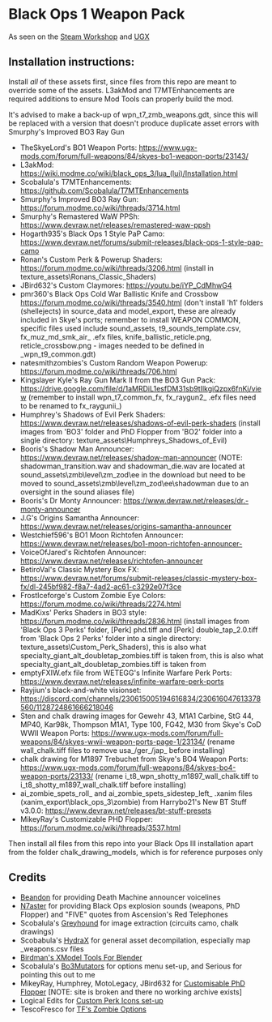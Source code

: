 # Black Ops 1 Weapon Pack

As seen on the [Steam Workshop](https://steamcommunity.com/sharedfiles/filedetails/?id=2987931258) and [UGX](https://www.ugx-mods.com/forum/mod-releases/75/black-ops-1-zombies-weapon-pack/23821/)

## Installation instructions:

Install *all* of these assets first, since files from this repo are meant to override some of the assets. L3akMod and T7MTEnhancements are required additions to ensure Mod Tools can properly build the mod.

It's advised to make a back-up of wpn_t7_zmb_weapons.gdt, since this will be replaced with a version that doesn't produce duplicate asset errors with Smurphy's Improved BO3 Ray Gun

* TheSkyeLord's BO1 Weapon Ports: https://www.ugx-mods.com/forum/full-weapons/84/skyes-bo1-weapon-ports/23143/
* L3akMod: https://wiki.modme.co/wiki/black_ops_3/lua_(lui)/Installation.html
* Scobalula's T7MTEnhancements: https://github.com/Scobalula/T7MTEnhancements
* Smurphy's Improved BO3 Ray Gun: https://forum.modme.co/wiki/threads/3714.html
* Smurphy's Remastered WaW PPSh: https://www.devraw.net/releases/remastered-waw-ppsh
* Hogarth935's Black Ops 1 Style PaP Camo: https://www.devraw.net/forums/submit-releases/black-ops-1-style-pap-camo
* Ronan's Custom Perk & Powerup Shaders: https://forum.modme.co/wiki/threads/3206.html (install in texture_assets\Ronans_Classic_Shaders)
* JBird632's Custom Claymores: https://youtu.be/iYP_CdMhwG4
* pmr360's Black Ops Cold War Ballistic Knife and Crossbow https://forum.modme.co/wiki/threads/3540.html (don't install 'h1' folders (shellejects) in source_data and model_export, these are already included in Skye's ports; remember to install WEAPON COMMON, specific files used include sound_assets, t9_sounds_template.csv, fx_muz_md_smk_air_ .efx files, knife_ballistic_reticle.png, reticle_crossbow.png - images needed to be defined in _wpn_t9_common.gdt)
* natesmithzombies's Custom Random Weapon Powerup: https://forum.modme.co/wiki/threads/706.html
* Kingslayer Kyle's Ray Gun Mark II from the BO3 Gun Pack: https://drive.google.com/file/d/1aMRDiL1esfDM31sb9tIlkgiQzpx6fnKj/view (remember to install wpn_t7_common_fx, fx_raygun2_ .efx files need to be renamed to fx_raygunii_)
* Humphrey's Shadows of Evil Perk Shaders: https://www.devraw.net/releases/shadows-of-evil-perk-shaders (install images from 'BO3' folder and PhD Flopper from 'BO2' folder into a single directory: texture_assets\Humphreys_Shadows_of_Evil)
* Booris's Shadow Man Announcer: https://www.devraw.net/releases/shadow-man-announcer (NOTE: shadowman_transition.wav and shadowman_die.wav are located at sound_assets\zmb\level\zm_zod\ee in the download but need to be moved to sound_assets\zmb\level\zm_zod\ee\shadowman due to an oversight in the sound aliases file)
* Booris's Dr Monty Announcer: https://www.devraw.net/releases/dr.-monty-announcer
* J.G's Origins Samantha Announcer: https://www.devraw.net/releases/origins-samantha-announcer
* Westchief596's BO1 Moon Richtofen Announcer: https://www.devraw.net/releases/bo1-moon-richtofen-announcer-
* VoiceOfJared's Richtofen Announcer: https://www.devraw.net/releases/richtofen-announcer
* BetiroVal's Classic Mystery Box FX: https://www.devraw.net/forums/submit-releases/classic-mystery-box-fx/dl-245bf982-f8a7-4ad2-ac61-c3292e07f3ce
* FrostIceforge's Custom Zombie Eye Colors: https://forum.modme.co/wiki/threads/2274.html
* MadKixs' Perks Shaders in BO3 style: https://forum.modme.co/wiki/threads/2836.html (install images from 'Black Ops 3 Perks' folder, [Perk] phd.tiff and [Perk] double_tap_2.0.tiff from 'Black Ops 2 Perks' folder into a single directory: texture_assets\Custom_Perk_Shaders), this is also what specialty_giant_alt_doubletap_zombies.tiff is taken from, this is also what specialty_giant_alt_doubletap_zombies.tiff is taken from
* emptyFXIW.efx file from WETEGG's Infinite Warfare Perk Ports: https://www.devraw.net/releases/infinite-warfare-perk-ports
* Rayjiun's black-and-white visionset: https://discord.com/channels/230615005194616834/230616047613378560/1128724861666218046
* Sten and chalk drawing images for Gewehr 43, M1A1 Carbine, StG 44, MP40, Kar98k, Thompson M1A1, Type 100, FG42, M30 from Skye's CoD WWII Weapon Ports: https://www.ugx-mods.com/forum/full-weapons/84/skyes-wwii-weapon-ports-page-1/23134/ (rename wall_chalk.tiff files to remove usa_/ger_/jap_ before installing)
* chalk drawing for M1897 Trebuchet from Skye's BO4 Weapon Ports: https://www.ugx-mods.com/forum/full-weapons/84/skyes-bo4-weapon-ports/23133/ (rename i_t8_wpn_shotty_m1897_wall_chalk.tiff to i_t8_shotty_m1897_wall_chalk.tiff before installing)
* ai_zombie_spets_roll_ and ai_zombie_spets_sidestep_left_ .xanim files (xanim_export\black_ops_3\zombie) from Harrybo21's New BT Stuff v3.0.0: https://www.devraw.net/releases/bt-stuff-presets
* MikeyRay's Customizable PHD Flopper: https://forum.modme.co/wiki/threads/3537.html

Then install all files from this repo into your Black Ops III installation apart from the folder chalk_drawing_models, which is for reference purposes only

## Credits

* [Beandon](https://steamcommunity.com/id/Beandon11) for providing Death Machine announcer voicelines
* [N7aster](https://steamcommunity.com/profiles/76561199467224180) for providing Black Ops explosion sounds (weapons, PhD Flopper) and "FIVE" quotes from Ascension's Red Telephones
* Scobalula's [Greyhound](https://github.com/Scobalula/Greyhound) for image extraction (circuits camo, chalk drawings)
* Scobabula's [HydraX](https://github.com/Scobalula/HydraX) for general asset decompilation, especially map _weapons.csv files
* [Birdman's XModel Tools For Blender](https://github.com/Wast-3/birdmans-xmodel-tools-for-blender)
* Scobalula's [Bo3Mutators](https://github.com/Scobalula/Bo3Mutators) for options menu set-up, and Serious for pointing this out to me
* MikeyRay, Humphrey, MotoLegacy, JBird632 for [Customisable PhD Flopper](https://web.archive.org/web/20240206031305/https://t7wiki.com/en/guides/customizable-phd-flopper) [NOTE: site is broken and there no working archive exists]
* Logical Edits for [Custom Perk Icons set-up](https://www.youtube.com/watch?v=m_HqGZy0afs&feature=youtu.be)
* TescoFresco for [TF's Zombie Options](https://github.com/tescfresc/TFs-Zombie-Options)